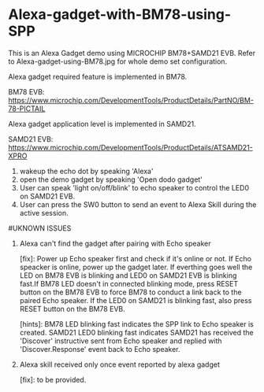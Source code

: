 # Alexa-gadget-with-BM78-using-SPP
This is an Alexa Gadget demo using MICROCHIP BM78+SAMD21 EVB. Refer to Alexa-gadget-using-BM78.jpg for whole demo set configuration.

Alexa gadget required feature is implemented in BM78.

BM78 EVB: https://www.microchip.com/DevelopmentTools/ProductDetails/PartNO/BM-78-PICTAIL

Alexa gadget application level is implemented in SAMD21.

SAMD21 EVB: https://www.microchip.com/DevelopmentTools/ProductDetails/ATSAMD21-XPRO

1. wakeup the echo dot by speaking 'Alexa'
2. open the demo gadget by speaking 'Open dodo gadget'
3. User can speak 'light on/off/blink' to echo speaker to control the LED0 on SAMD21 EVB.
4. User can press the SW0 button to send an event to Alexa Skill during the active session.

#UKNOWN ISSUES
1. Alexa can't find the gadget after pairing with Echo speaker

   [fix]: Power up Echo speaker first and check if it's online or not.
          If Echo speacker is online, power up the gadget later. If everthing goes well the LED on BM78 EVB is blinking and LED0 on SAMD21  EVB is blinking fast.If BM78 LED doesn't in connected blinking mode, press RESET button on the BM78 EVB to force BM78 to conduct a link back to the paired Echo speaker. If the LED0 on SAMD21 is blinking fast, also press RESET button on the BM78 EVB.

    [hints]: BM78 LED blinking fast indicates the SPP link to Echo speaker is created.
             SAMD21 LED0 blinking fast indicates SAMD21 has received the 'Discover' instructive sent from Echo speaker and replied with 'Discover.Response' event back to Echo speaker.

2. Alexa skill received only once event reported by alexa gadget

   [fix]: to be provided.
